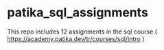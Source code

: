 # patika_sql_assignments
This repo includes 12 assignments in the sql course ( https://academy.patika.dev/tr/courses/sql/intro )
